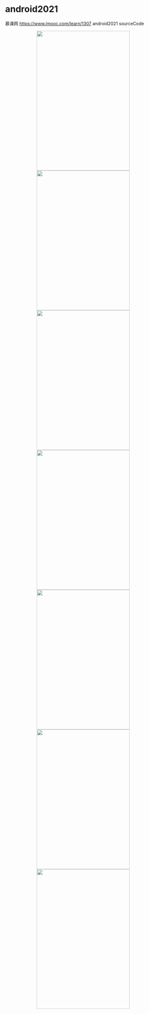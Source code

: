# android2021

慕课网 https://www.imooc.com/learn/1307 android2021 sourceCode

<div align=center><img width="300" height="450" src="https://user-images.githubusercontent.com/26602893/142963903-14eb9ae8-4763-434f-af0e-a54840d2f8a4.jpg"/></div>

<div align=center><img width="300" height="450" src="https://user-images.githubusercontent.com/26602893/142963924-325e9150-9be6-4835-83a7-cdf0f73414db.jpg"/></div>

<div align=center><img width="300" height="450" src="https://user-images.githubusercontent.com/26602893/142963929-4113fe07-ac18-4b02-b8a5-76cd96f020ef.jpg"/></div>

<div align=center><img width="300" height="450" src="https://user-images.githubusercontent.com/26602893/142963944-1e190646-dd39-41f3-b4a1-ed20e73492e9.jpg"/></div>

<div align=center><img width="300" height="450" src="(https://user-images.githubusercontent.com/26602893/142963956-e828ca04-8497-4255-8a37-64370353962e.jpg"/></div>

<div align=center><img width="300" height="450" src="https://user-images.githubusercontent.com/26602893/142963981-185fb352-a705-412d-b1c1-a11b3d910ca1.jpg"/></div>

<div align=center><img width="300" height="450" src="https://user-images.githubusercontent.com/26602893/142963993-9b223141-b2af-4203-90af-cd0b9c4b3a56.jpg"/></div>




